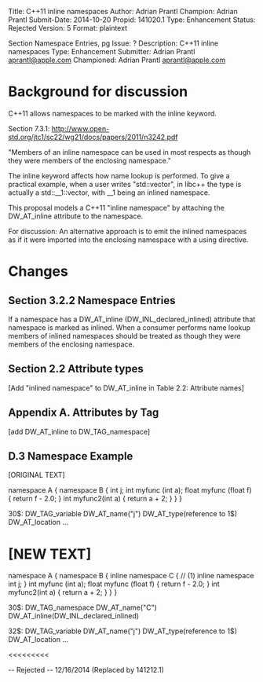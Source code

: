 Title:       C++11 inline namespaces
Author:      Adrian Prantl
Champion:    Adrian Prantl
Submit-Date: 2014-10-20
Propid:      141020.1
Type:        Enhancement
Status:      Rejected
Version:     5
Format:      plaintext

Section Namespace Entries, pg 
Issue:       ?
Description: C++11 inline namespaces
Type:        Enhancement
Submitter:   Adrian Prantl <aprantl@apple.com>
Championed:  Adrian Prantl <aprantl@apple.com>


Background for discussion
=========================

C++11 allows namespaces to be marked with the inline keyword.

Section 7.3.1:
http://www.open-std.org/jtc1/sc22/wg21/docs/papers/2011/n3242.pdf

  "Members of an inline namespace can be used in most respects as
  though they were members of the enclosing namespace."

The inline keyword affects how name lookup is performed.
To give a practical example, when a user writes "std::vector<int>", in
libc++ the type is actually a std::__1::vector<int>, with __1 being an
inlined namespace.

This proposal models a C++11 "inline namespace" by attaching the
DW_AT_inline attribute to the namespace.

For discussion: An alternative approach is to emit the inlined
namespaces as if it were imported into the enclosing namespace with a
using directive.
  
Changes
=======

Section 3.2.2 Namespace Entries
-------------------------------

If a namespace has a DW_AT_inline (DW_INL_declared_inlined) attribute
that namespace is marked as inlined. When a consumer performs name
lookup members of inlined namespaces should be treated as though they
were members of the enclosing namespace.

Section 2.2 Attribute types
---------------------------
[Add "inlined namespace" to DW_AT_inline in Table 2.2: Attribute names]

Appendix A. Attributes by Tag
-----------------------------

[add DW_AT_inline to DW_TAG_namespace]

D.3 Namespace Example
---------------------


[ORIGINAL TEXT]
>>>>>>>>>>>>>>>
namespace A {
  namespace B {
    int j;
    int myfunc (int a);
    float myfunc (float f) { return f - 2.0; } int myfunc2(int a) { return a + 2; }
  }
}

30$:        DW_TAG_variable
                DW_AT_name("j")
                DW_AT_type(reference to 1$)
                DW_AT_location ...



                
[NEW TEXT]
==========
namespace A {
  namespace B {
    inline namespace C {   // (1) inline namespace
      int j;
    }
    int myfunc (int a);
    float myfunc (float f) { return f - 2.0; } int myfunc2(int a) { return a + 2; }
  }
}


30$:    DW_TAG_namespace
            DW_AT_name("C")
            DW_AT_inline(DW_INL_declared_inlined)
            
32$:        DW_TAG_variable
                DW_AT_name("j")
                DW_AT_type(reference to 1$)
                DW_AT_location ...

<<<<<<<<<

-- 
Rejected -- 12/16/2014 (Replaced by 141212.1)
